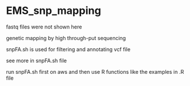 # EMS_snp_mapping
fastq files were not shown here

genetic mapping by high through-put sequencing

snpFA.sh is used for filtering and annotating vcf file

see more in snpFA.sh file

run snpFA.sh first on aws and then use R functions like the examples in .R file
